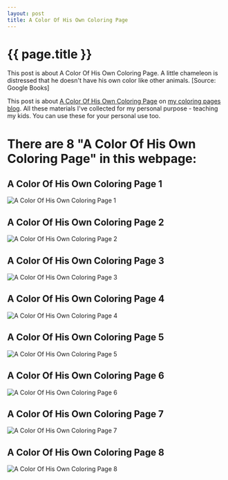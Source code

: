 ```yaml
---
layout: post
title: A Color Of His Own Coloring Page
---
```


{{ page.title }}
================

This post is about A Color Of His Own Coloring Page. A little chameleon is distressed that he doesn't have his own color like other animals.  [Source: Google Books]

This post is about  [A Color Of His Own Coloring Page](https://coloring-pages.github.io/2022/1/18/A-Color-Of-His-Own-Coloring-Page.html) on [my coloring pages blog](https://coloring-pages.github.io/). All these materials I've collected for my personal purpose - teaching my kids. You can use these for your personal use too.

# **There are 8 "A Color Of His Own Coloring Page" in this webpage:**

## A Color Of His Own Coloring Page 1

![A Color Of His Own Coloring Page 1](https://coloring-pages.github.io/coloring-pages/A-Color-Of-His-Own-Coloring-Page-1.png)

<script async src="https://pagead2.googlesyndication.com/pagead/js/adsbygoogle.js?client=ca-pub-6753140515841889" crossorigin="anonymous"></script> <ins class="adsbygoogle" style="display:block" data-ad-format="autorelaxed" data-ad-client="ca-pub-6753140515841889" data-ad-slot="5405745125"></ins><script>(adsbygoogle = window.adsbygoogle || []).push({}); </script>

## A Color Of His Own Coloring Page 2

![A Color Of His Own Coloring Page 2](https://coloring-pages.github.io/coloring-pages/A-Color-Of-His-Own-Coloring-Page-2.png)

## A Color Of His Own Coloring Page 3

![A Color Of His Own Coloring Page 3](https://coloring-pages.github.io/coloring-pages/A-Color-Of-His-Own-Coloring-Page-3.png)

## A Color Of His Own Coloring Page 4

![A Color Of His Own Coloring Page 4](https://coloring-pages.github.io/coloring-pages/A-Color-Of-His-Own-Coloring-Page-4.png)

## A Color Of His Own Coloring Page 5

![A Color Of His Own Coloring Page 5](https://coloring-pages.github.io/coloring-pages/A-Color-Of-His-Own-Coloring-Page-5.png)

## A Color Of His Own Coloring Page 6

![A Color Of His Own Coloring Page 6](https://coloring-pages.github.io/coloring-pages/A-Color-Of-His-Own-Coloring-Page-6.png)

## A Color Of His Own Coloring Page 7

![A Color Of His Own Coloring Page 7](https://coloring-pages.github.io/coloring-pages/A-Color-Of-His-Own-Coloring-Page-7.png)

## A Color Of His Own Coloring Page 8

![A Color Of His Own Coloring Page 8](https://coloring-pages.github.io/coloring-pages/A-Color-Of-His-Own-Coloring-Page-8.png)

<script async src="https://pagead2.googlesyndication.com/pagead/js/adsbygoogle.js?client=ca-pub-6753140515841889" crossorigin="anonymous"></script> <ins class="adsbygoogle" style="display:block" data-ad-format="autorelaxed" data-ad-client="ca-pub-6753140515841889" data-ad-slot="5405745125"></ins><script>(adsbygoogle = window.adsbygoogle || []).push({}); </script>

